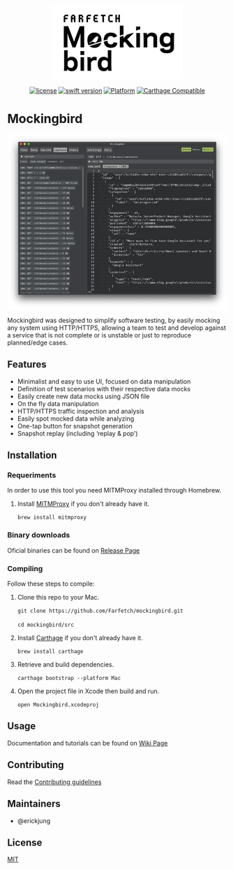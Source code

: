 <center>

![logo](docs/logo.png)

[![license](https://img.shields.io/badge/license-MIT-brightgreen.svg)](LICENSE)
[![swift version](https://img.shields.io/badge/swift-5.0+-brightgreen.svg)](https://swift.org/download)
[![Platform](https://img.shields.io/badge/platforms-macOS-blue.svg)](https://developer.apple.com/platforms/)
[![Carthage Compatible](https://img.shields.io/badge/Carthage-compatible-4BC51D.svg?style=flat)](https://github.com/Carthage/Carthage)

</center>

# Mockingbird

![screenshot](docs/screenshot.png)

Mockingbird was designed to simplify software testing, by easily mocking any system using HTTP/HTTPS, allowing a team to test and develop against a service that is not complete or is unstable or just to reproduce planned/edge cases.

## Features

* Minimalist and easy to use UI, focused on data manipulation
* Definition of test scenarios with their respective data mocks
* Easily create new data mocks using JSON file
* On the fly data manipulation
* HTTP/HTTPS traffic inspection and analysis
* Easily spot mocked data while analyzing
* One-tap button for snapshot generation
* Snapshot replay (including ‘replay & pop’)

## Installation

### Requeriments

In order to use this tool you need MITMProxy installed through Homebrew.

1. Install [MITMProxy](https://mitmproxy.org/) if you don't already have it.

    ```
    brew install mitmproxy
    ```

### Binary downloads

Oficial binaries can be found on [Release Page](https://github.com/Farfetch/mockingbird/releases)

### Compiling

Follow these steps to compile:

1. Clone this repo to your Mac.

    ```
    git clone https://github.com/Farfetch/mockingbird.git

    cd mockingbird/src
    ```

2. Install [Carthage](https://github.com/Carthage/Carthage) if you don't already have it.

    ```
    brew install carthage
    ```

3. Retrieve and build dependencies.

    ```
    carthage bootstrap --platform Mac
    ```

4. Open the project file in Xcode then build and run.

    ```
    open Mockingbird.xcodeproj
    ```

## Usage

Documentation and tutorials can be found on [Wiki Page](https://github.com/Farfetch/mockingbird/wiki)

## Contributing

Read the [Contributing guidelines](CONTRIBUTING.md)

## Maintainers

* @erickjung

## License

 [MIT](LICENSE)
